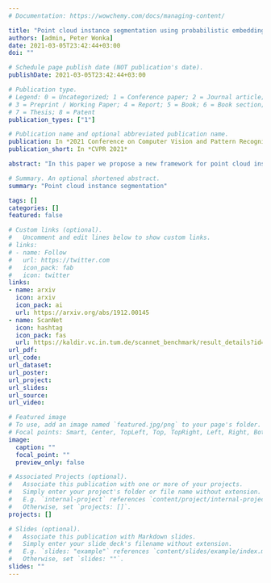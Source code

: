 ```yaml
---
# Documentation: https://wowchemy.com/docs/managing-content/

title: "Point cloud instance segmentation using probabilistic embeddings"
authors: [admin, Peter Wonka]
date: 2021-03-05T23:42:44+03:00
doi: ""

# Schedule page publish date (NOT publication's date).
publishDate: 2021-03-05T23:42:44+03:00

# Publication type.
# Legend: 0 = Uncategorized; 1 = Conference paper; 2 = Journal article;
# 3 = Preprint / Working Paper; 4 = Report; 5 = Book; 6 = Book section;
# 7 = Thesis; 8 = Patent
publication_types: ["1"]

# Publication name and optional abbreviated publication name.
publication: In *2021 Conference on Computer Vision and Pattern Recognition*
publication_short: In *CVPR 2021*

abstract: "In this paper we propose a new framework for point cloud instance segmentation. Our framework has two steps, an embedding step and a clustering step. In the embedding step, our main contribution is to propose a probabilistic embedding space for point cloud embedding. Specifically, each point is represented as a tri-variate normal distribution. In the clustering step, we propose a novel loss function, which benefits both the semantic segmentation and the clustering. Our experimental results show important improvements to the SOTA, i.e., 3.1% increased average per-category mAP on the PartNet dataset."

# Summary. An optional shortened abstract.
summary: "Point cloud instance segmentation"

tags: []
categories: []
featured: false

# Custom links (optional).
#   Uncomment and edit lines below to show custom links.
# links:
# - name: Follow
#   url: https://twitter.com
#   icon_pack: fab
#   icon: twitter
links:
- name: arxiv
  icon: arxiv
  icon_pack: ai
  url: https://arxiv.org/abs/1912.00145
- name: ScanNet
  icon: hashtag
  icon_pack: fas
  url: https://kaldir.vc.in.tum.de/scannet_benchmark/result_details?id=343
url_pdf:
url_code:
url_dataset:
url_poster:
url_project:
url_slides:
url_source:
url_video:

# Featured image
# To use, add an image named `featured.jpg/png` to your page's folder. 
# Focal points: Smart, Center, TopLeft, Top, TopRight, Left, Right, BottomLeft, Bottom, BottomRight.
image:
  caption: ""
  focal_point: ""
  preview_only: false

# Associated Projects (optional).
#   Associate this publication with one or more of your projects.
#   Simply enter your project's folder or file name without extension.
#   E.g. `internal-project` references `content/project/internal-project/index.md`.
#   Otherwise, set `projects: []`.
projects: []

# Slides (optional).
#   Associate this publication with Markdown slides.
#   Simply enter your slide deck's filename without extension.
#   E.g. `slides: "example"` references `content/slides/example/index.md`.
#   Otherwise, set `slides: ""`.
slides: ""
---
```

